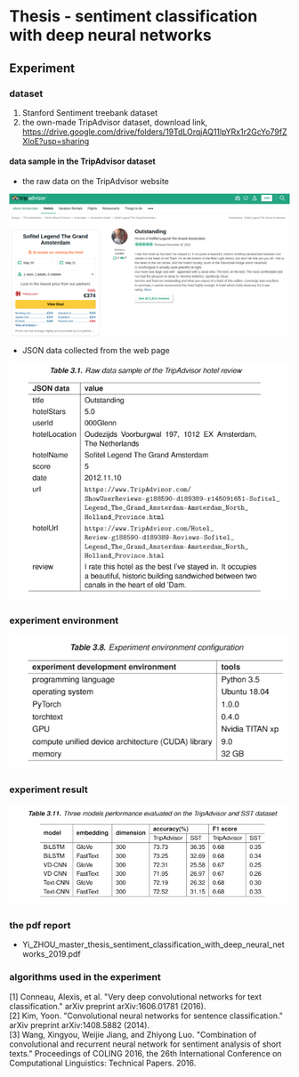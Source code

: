 # Thesis - sentiment classification with deep neural networks


## Experiment

### dataset 
1. Stanford Sentiment treebank dataset
2. the own-made TripAdvisor dataset, download link, https://drive.google.com/drive/folders/19TdLOrqjAQ11lpYRx1r2GcYo79fZXloE?usp=sharing 


#### data sample in the TripAdvisor dataset

* the raw data on the TripAdvisor website

<img src="readme_resources/tripadvisor_raw_data_on_website.png" alt="data_sample" width="800"/>

* JSON data collected from the web page

![](readme_resources/tripadvisor_data_sample.PNG)


### experiment environment

![](readme_resources/experiment-env.PNG)


### experiment result

![](readme_resources/experiment-result.PNG)


### the pdf report

* Yi_ZHOU_master_thesis_sentiment_classification_with_deep_neural_networks_2019.pdf

### algorithms used in the experiment

[1] Conneau, Alexis, et al. "Very deep convolutional networks for text classification." arXiv preprint arXiv:1606.01781 (2016).  
[2] Kim, Yoon. "Convolutional neural networks for sentence classification." arXiv preprint arXiv:1408.5882 (2014).  
[3] Wang, Xingyou, Weijie Jiang, and Zhiyong Luo. "Combination of convolutional and recurrent neural network for sentiment analysis of short texts." Proceedings of COLING 2016, the 26th International Conference on Computational Linguistics: Technical Papers. 2016.    





<!-- ### clean review data statistics
 
 data source                       |       number    
 ----------------------------------|-----------------
 tripadvisor.com                   |   xxx



## algos
order | algorithms               |  details      | accuracy
------| -------------------------|---------------|------------------- 
1     | VADER                    |  [1]          | 
      |   Machine learning method|               |                         
2     | SVM(LR)                  |  [2]          |                        
      | Deep learning method     |                                      
3     | Word CNN                 |  [5]          |                         
4     | CNN_Text_Model           |  [4]           |                         
5     | BiLSTMConv               |   [3]          |                              
6     | VDCNN                    |   [6]         |                  

## reference

[1] https://github.com/cjhutto/vaderSentiment

[2] Thumbs up? Sentiment Classification using Machine Learning  |https://arxiv.org/pdf/cs/0205070.pdf

[3] tensorflow实现基于LSTM的文本分类方法, 博客链接， https://blog.csdn.net/u010223750/article/details/53334313; https://github.com/luchi007/RNN_Text_Classify,   

[4] Kim, Yoon. "Convolutional neural networks for sentence classification." arXiv preprint arXiv:1408.5882 (2014). 
Implementing a CNN for Text Classification in TensorFlow, http://www.wildml.com/2015/12/implementing-a-cnn-for-text-classification-in-tensorflow/; https://github.com/dennybritz/cnn-text-classification-tf 

[5] Johnson, Rie, and Tong Zhang. "Convolutional neural networks for text categorization: Shallow word-level vs. deep character-level." arXiv preprint arXiv:1609.00718 (2016).

# template project   

1. ToxicCommentClassification-pytorch, https://github.com/keithyin/ToxicCommentClassification-pytorch
2. https://github.com/prakashpandey9/Text-Classification-Pytorch
3. 中国人工智能学会通讯, 优秀博士论文精华版, 文本情感分析中的卷积方法, https://book.yunzhan365.com/poui/iart/mobile/index.html?from=timeline&isappinstalled=0


## 文本情感分类用的模型,paper如下
1. attention+RNN做文本情感分类《Recurrent Attention Network on Memory for Aspect Sentiment Analysis》
2. DPCNN做文本分类《Deep Pyramid Convolutional Neural Networks for Text Categorization》
3. CNN做文本分类《Effective Use of Word Order for Text Categorization with Convolutional Neural Networks》

[6] Conneau, Alexis, et al. "Very deep convolutional networks for text classification." arXiv preprint arXiv:1606.01781 (2016). https://github.com/threelittlemonkeys/vdcnn-pytorch, https://github.com/ArdalanM/nlp-benchmarks

[7] https://github.com/brightmart/text_classification, all kinds of text classification models and more with deep learning

[8] Zhou, Chunting et al. “A C-LSTM Neural Network for Text Classification.” CoRR abs/1511.08630 (2015): n. pag., https://www.semanticscholar.org/paper/A-C-LSTM-Neural-Network-for-Text-Classification-Zhou-Sun/10f62af29c3fc5e2572baddca559ffbfd6be8787
 -->
